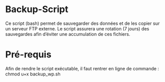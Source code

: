# Backup-Script

Ce script (bash) permet de sauvegarder des données et de les copier sur un serveur FTP externe. 
Le script assurera une rotation (7 jours) des sauvegardes afin d’éviter une accumulation de ces fichiers.

# Pré-requis

Afin de rendre le script exécutable, il faut rentrer en ligne de commande : chmod u+x backup_wp.sh
